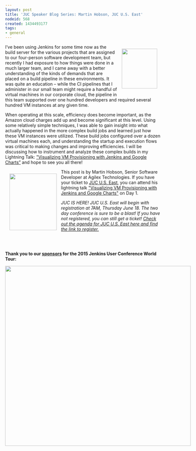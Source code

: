 ```yaml
---
layout: post
title: 'JUC Speaker Blog Series: Martin Hobson, JUC U.S. East'
nodeid: 568
created: 1434493177
tags:
- general
---
```

<div style="float:right; margin:1em">
<img src="https://jenkins-ci.org/sites/default/files/images/Jenkins_Butler_0.png" width=114 height=128>
</div>

<p>I’ve been using Jenkins for some time now as the build server for the various projects that are assigned to our four-person software development team, but recently I had exposure to how things were done in a much larger team, and I came away with a better understanding of the kinds of demands that are placed on a build pipeline in these environments. It was quite an education – while the CI pipelines that I administer in our small team might require a handful of virtual machines in our corporate cloud, the pipeline in this team supported over one hundred developers and required several hundred VM instances at any given time.</p>

<p>When operating at this scale, efficiency does become important, as the Amazon cloud charges add up and become significant at this level. Using some relatively simple techniques, I was able to gain insight into what actually happened in the more complex build jobs and learned just how these VM instances were utilized. These build jobs configured over a dozen virtual machines each, and understanding the startup and execution flows was critical to making changes and improving efficiencies. I will be discussing how to instrument and analyze these complex builds in my Lightning Talk: <a href="http://www.cloudbees.com/jenkins/juc-2015/abstracts/us-east/01-02-1615-hobson">"Visualizing VM Provisioning with Jenkins and Google Charts”</a> and hope to see you all there!</p>

<div style="float:left; margin:1em">
<img src="http://jenkins-ci.org/sites/default/files/images/01-02-1615-hobson_0.jpg" width=152 height=182>
</div>

<p>This post is by Martin Hobson, Senior Software Developer at Agilex Technologies. If you have your ticket to <a href="http://www.cloudbees.com/jenkins/juc-2015/us-east">JUC U.S. East</a>, you can attend his lightning talk <a href="http://www.cloudbees.com/jenkins/juc-2015/abstracts/us-east/01-02-1615-hobson">"Visualizing VM Provisioning with Jenkins and Google Charts"</a> on Day 1.</p>

<p><i>JUC IS HERE! JUC U.S. East will begin with registration at 7AM, Thursday June 18. The two day conference is sure to be a blast! If you have not registered, you can still get a ticket! <a href="http://www.cloudbees.com/jenkins/juc-2015/us-east">Check out the agenda for JUC U.S. East here and find the link to register.</a></i></p>
<br><br>
<p><b>Thank you to our <a href="http://www.cloudbees.com/jenkins/juc-2015/sponsors">sponsors</a> for the 2015 Jenkins User Conference World Tour:</p></b>

<div style="float:left; margin:0em">
<img src="http://jenkins-ci.org/sites/default/files/images/sponsors-06032015-02_0.png" width=598 height=579>
</div>
